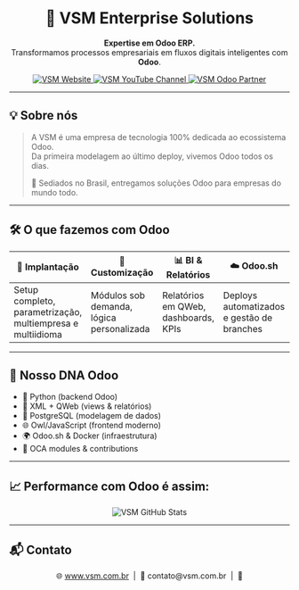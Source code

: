 <!-- VSM - README com foco moderno e visual -->

<h1 align="center">
  🚀 VSM Enterprise Solutions
</h1>

<p align="center">
  <strong>Expertise em Odoo ERP.</strong><br>
  Transformamos processos empresariais em fluxos digitais inteligentes com <strong>Odoo</strong>.
</p>

<p align="center">
  <a href="https://www.vsm.com.br">
    <img src="https://img.shields.io/badge/VSM-Website-34B8DB?style=for-the-badge&logo=google-chrome&logoColor=white" alt="VSM Website">
  </a>
  <a href="https://www.youtube.com/c/VSMEnterpriseSolutions">
    <img src="https://img.shields.io/badge/YouTube-Channel-FF0000?style=for-the-badge&logo=youtube&logoColor=white" alt="VSM YouTube Channel">
  </a>
  <a href="https://www.vsm.com.br/partners">
    <img src="https://img.shields.io/badge/Odoo-Partner-714B67?style=for-the-badge&logo=odoo&logoColor=white" alt="VSM Odoo Partner">
  </a>
</p>

---

## 💡 Sobre nós

> A VSM é uma empresa de tecnologia 100% dedicada ao ecossistema Odoo.  
> Da primeira modelagem ao último deploy, vivemos Odoo todos os dias.  
>  
> 📍 Sediados no Brasil, entregamos soluções Odoo para empresas do mundo todo.

---

## 🛠️ O que fazemos com Odoo

| 💼 Implantação | 🧩 Customização | 📊 BI & Relatórios | ☁️ Odoo.sh | 🔌 Integrações |
|---------------|----------------|--------------------|------------|----------------|
| Setup completo, parametrização, multiempresa e multiidioma | Módulos sob demanda, lógica personalizada | Relatórios em QWeb, dashboards, KPIs | Deploys automatizados e gestão de branches | APIs, marketplaces, ERPs, gateways |

---

## 🧬 Nosso DNA Odoo

- 🐍 Python (backend Odoo)
- 🧾 XML + QWeb (views & relatórios)
- 🐘 PostgreSQL (modelagem de dados)
- 🌐 Owl/JavaScript (frontend moderno)
- 🌍 Odoo.sh & Docker (infraestrutura)
- 🤝 OCA modules & contributions

---

## 📈 Performance com Odoo é assim:

<p align="center">
  <img src="https://github-readme-stats.vercel.app/api?username=VSM-Enterprise-Solutions&show_icons=true&theme=radical&hide_title=true" alt="VSM GitHub Stats" />
</p>

---

## 📬 Contato

<p align="center">
  🌐 <a href="https://www.vsm.com.br">www.vsm.com.br</a> &nbsp;|&nbsp;
  📧 contato@vsm.com.br &nbsp;|&nbsp;
  🔗 <a href="https://li
